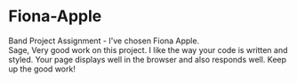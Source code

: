# Fiona-Apple
Band Project Assignment - I've chosen Fiona Apple.  
Sage, Very good work on this project. I like the way your code is written and styled. Your page displays well in the browser and also responds well. Keep up the good work!
